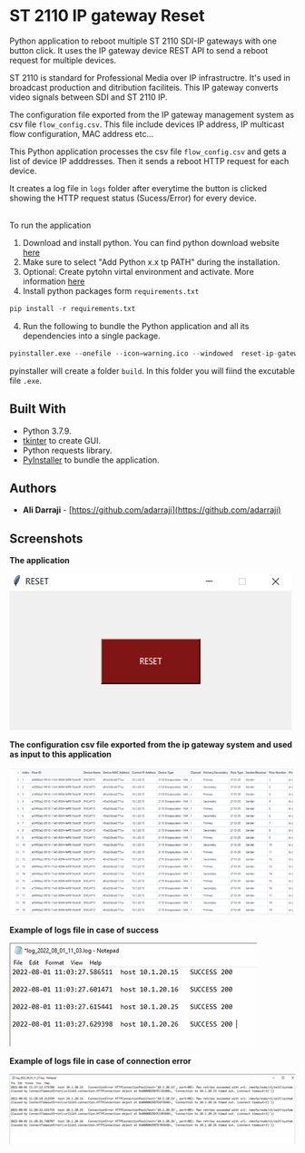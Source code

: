 # ST 2110 IP gateway Reset

Python application to reboot multiple ST 2110 SDI-IP gateways with one button click. It uses the IP gateway device REST API to send a reboot request for multiple devices.

ST 2110 is standard for Professional Media over IP infrastructre. It's used in broadcast production and ditribution faciliteis. This IP gateway converts video signals between SDI and ST 2110 IP.

The configuration file exported from the IP gateway management system as csv file `flow_config.csv`. This file include devices IP address, IP multicast flow configuration, MAC address etc...

This Python application processes the csv file `flow_config.csv` and gets a list of device IP adddresses. Then it sends a reboot HTTP request for each device.

It creates a log file in `logs` folder after everytime the button is clicked showing the HTTP request status (Sucess/Error) for every device.
</br>
</br>

To run the application

1. Download and install python. You can find python download website [here](https://www.python.org/downloads/) 
2. Make sure to select "Add Python x.x tp PATH" during the installation.
3. Optional: Create pytohn virtal environment and activate. More information [here](https://docs.python.org/3/tutorial/venv.html)
3. Install python packages form `requirements.txt`

```python
pip install -r requirements.txt 
```

4. Run the following to bundle the Python application and all its dependencies into a single package.

```python
pyinstaller.exe --onefile --icon=warning.ico --windowed  reset-ip-gateway.py
```

pyinstaller will create a folder `build`. In this folder you will fiind the excutable file `.exe`.

## Built With

* Python 3.7.9.
* [tkinter](https://docs.python.org/3/library/tkinter.html) to create GUI.
* Python requests library.
* [PyInstaller](https://pyinstaller.org/en/stable/) to bundle the application.


## Authors

- **Ali Darraji** - [https://github.com/adarraji](https://github.com/adarraji)


## Screenshots

**The application**

![Image 1](./images/image-01.png)


**The configuration csv file exported from the ip gateway system and used as input to this application**

![Image 1](./images/image-02.png)


**Example of logs file in case of success**

![Image 1](./images/image-03.png)


**Example of logs file in case of connection error**

![Image 1](./images/image-04.png)




